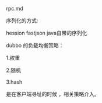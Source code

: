 
rpc.md




序列化的方式:

hession
fastjson
java自带的序列化


dubbo 的负载均衡策略：

1.权重

2.随机

3.hash

是在客户端寻址的时候 ，相关策略介入。

